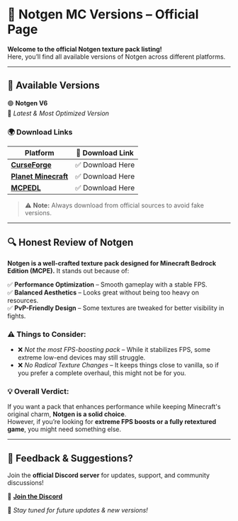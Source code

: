 # 🎨 Notgen MC Versions – Official Page  
**Welcome to the official Notgen texture pack listing!**  
Here, you’ll find all available versions of Notgen across different platforms.  

---

## 📌 Available Versions  
🟢 **Notgen V6**  
📌 *Latest & Most Optimized Version*  

### 🌍 Download Links  
| **Platform**          | **🔗 Download Link** |
|----------------------|---------------------|
| **[CurseForge](https://legacy.curseforge.com/minecraft-bedrock/texture-packs/notgen-v5)** | ✅ Download Here |
| **[Planet Minecraft](https://www.planetminecraft.com/texture-pack/notgen/)** | ✅ Download Here |
| **[MCPEDL](https://mcpedl.com/notgen-v5-2/)** | ✅ Download Here |

> ⚠ **Note:** Always download from official sources to avoid fake versions.  

---

## 🔍 Honest Review of Notgen  
**Notgen is a well-crafted texture pack designed for Minecraft Bedrock Edition (MCPE).** It stands out because of:  

✅ **Performance Optimization** – Smooth gameplay with a stable FPS.  
✅ **Balanced Aesthetics** – Looks great without being too heavy on resources.  
✅ **PvP-Friendly Design** – Some textures are tweaked for better visibility in fights.  

### ⚠ Things to Consider:  
- ❌ *Not the most FPS-boosting pack* – While it stabilizes FPS, some extreme low-end devices may still struggle.  
- ❌ *No Radical Texture Changes* – It keeps things close to vanilla, so if you prefer a complete overhaul, this might not be for you.  

### 💡 **Overall Verdict:**  
If you want a pack that enhances performance while keeping Minecraft's original charm, **Notgen is a solid choice**.  
However, if you’re looking for **extreme FPS boosts or a fully retextured game**, you might need something else.  

---

## 📢 Feedback & Suggestions?  
Join the **official Discord server** for updates, support, and community discussions!  

🔗 **[Join the Discord](https://discord.gg/Zhmes8CHwa)**

🚀 *Stay tuned for future updates & new versions!*
